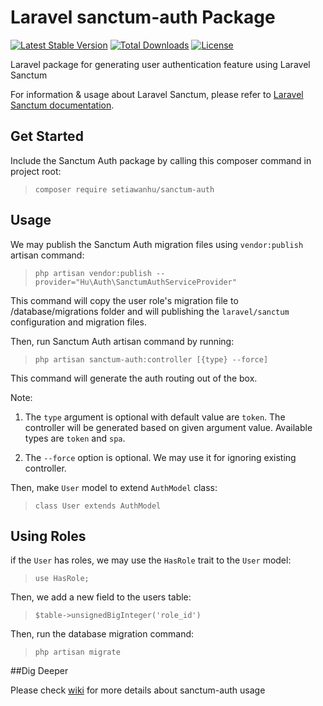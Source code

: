 # Laravel sanctum-auth Package
[![Latest Stable Version](https://poser.pugx.org/setiawanhu/sanctum-auth/v)](//packagist.org/packages/setiawanhu/sanctum-auth) [![Total Downloads](https://poser.pugx.org/setiawanhu/sanctum-auth/downloads)](//packagist.org/packages/setiawanhu/sanctum-auth) [![License](https://poser.pugx.org/setiawanhu/sanctum-auth/license)](//packagist.org/packages/setiawanhu/sanctum-auth) 

Laravel package for generating user authentication feature using Laravel Sanctum

For information & usage about Laravel Sanctum, please refer to [Laravel Sanctum documentation](https://laravel.com/docs/7.x/sanctum).

## Get Started

Include the Sanctum Auth package by calling this composer command in project root:

> `composer require setiawanhu/sanctum-auth`

## Usage

We may publish the Sanctum Auth migration files using `vendor:publish` artisan command:

> `php artisan vendor:publish --provider="Hu\Auth\SanctumAuthServiceProvider"` 

This command will copy the user role's migration file to /database/migrations folder and will publishing the `laravel/sanctum` configuration and migration files.

Then, run Sanctum Auth artisan command by running:

> `php artisan sanctum-auth:controller [{type} --force]`

This command will generate the auth routing out of the box.

Note:

1. The `type` argument is optional with default value are `token`. The controller will be generated based on given argument value. Available types are `token` and `spa`. 

2. The `--force` option is optional. We may use it for ignoring existing controller.

Then, make `User` model to extend `AuthModel` class:

> `class User extends AuthModel`

## Using Roles

if the `User` has roles, we may use the `HasRole` trait to the `User` model:

> `use HasRole;`

Then, we add a new field to the users table:

> `$table->unsignedBigInteger('role_id')` 

Then, run the database migration command:

> `php artisan migrate` 

##Dig Deeper

Please check [wiki](https://github.com/setiawanhu/sanctum-auth/wiki) for more details about sanctum-auth usage
